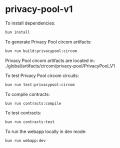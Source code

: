 # privacy-pool-v1

To install dependencies:

```bash
bun install
```

To generate Privacy Pool circom artifacts:

```bash
bun run build:privacypool:circom
```

Privacy Pool circom artifacts are located in:
./global/artifacts/circom/privacy-pool/PrivacyPool_V1

To test Privacy Pool circom circuits:

```bash
bun run test:privacypool:circom
```

To compile contracts:

```bash
bun run contracts:compile
```

To test contracts:

```bash
bun run contracts:test
```

To run the webapp locally in dev mode:

```bash
bun run webapp:dev
```
